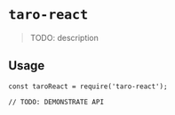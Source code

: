 # `taro-react`

> TODO: description

## Usage

```
const taroReact = require('taro-react');

// TODO: DEMONSTRATE API
```
